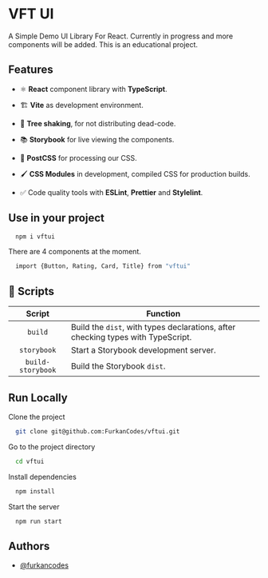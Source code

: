 # VFT UI

A Simple Demo UI Library For React.
Currently in progress and more components will be added.
This is an educational project.

## Features

- ⚛️ **React** component library with **TypeScript**.

- 🏗️ **Vite** as development environment.

- 🌳 **Tree shaking**, for not distributing dead-code.

- 📚 **Storybook** for live viewing the components.

- 🎨 **PostCSS** for processing our CSS.

- 🖌️ **CSS Modules** in development, compiled CSS for production builds.

- ✅ Code quality tools with **ESLint**, **Prettier** and **Stylelint**.

## Use in your project
```bash
  npm i vftui
```
There are 4 components at the moment.
```bash
  import {Button, Rating, Card, Title} from "vftui"
```

## 🤖 Scripts

|      Script       | Function                                                                           |
| :---------------: | ---------------------------------------------------------------------------------- |
|      `build`      | Build the `dist`, with types declarations, after checking types with TypeScript.   |
|    `storybook`    | Start a Storybook development server.                                              |
| `build-storybook` | Build the Storybook `dist`.                                                        |



## Run Locally

Clone the project

```bash
  git clone git@github.com:FurkanCodes/vftui.git
```

Go to the project directory

```bash
  cd vftui
```

Install dependencies

```bash
  npm install
```

Start the server

```bash
  npm run start
```


## Authors

- [@furkancodes](https://www.github.com/furkancodes)

